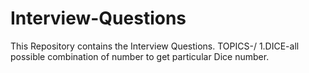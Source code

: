 # Interview-Questions
This Repository contains the Interview Questions.
TOPICS-/
1.DICE-all possible combination of number to get particular Dice number.
